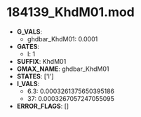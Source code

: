 # 184139_KhdM01.mod

- **G_VALS**:
  - ghdbar_KhdM01: 0.0001
- **GATES**:
  - l: 1
- **SUFFIX**: KhdM01
- **GMAX_NAME**: ghdbar_KhdM01
- **STATES**: ['l']
- **I_VALS**:
  - 6.3: 0.0003261375650395186
  - 37: 0.0003267057247055095
- **ERROR_FLAGS**: []
